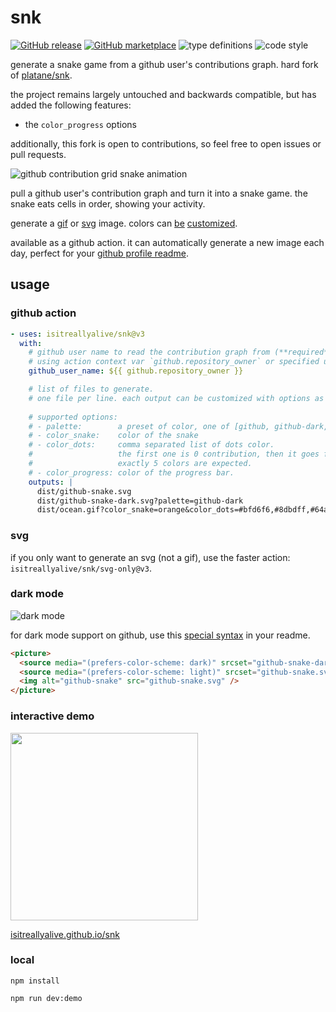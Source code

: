 # snk

[![GitHub release](https://img.shields.io/github/release/isitreallyalive/snk.svg?style=flat-square)](https://github.com/isitreallyalive/snk/releases/latest)
[![GitHub marketplace](https://img.shields.io/badge/marketplace-snake-blue?logo=github&style=flat-square)](https://github.com/marketplace/actions/generate-snake-game-from-github-contribution-grid)
![type definitions](https://img.shields.io/npm/types/typescript?style=flat-square)
![code style](https://img.shields.io/badge/code_style-prettier-ff69b4.svg?style=flat-square)

generate a snake game from a github user's contributions graph. hard fork of [platane/snk](https://github.com/platane/snk).

the project remains largely untouched and backwards compatible, but has added the following features:

- the `color_progress` options

additionally, this fork is open to contributions, so feel free to open issues or pull requests.

<picture>
  <source
    media="(prefers-color-scheme: dark)"
    srcset="https://raw.githubusercontent.com/isitreallyalive/snk/output/github-contribution-grid-snake-dark.svg"
  />
  <source
    media="(prefers-color-scheme: light)"
    srcset="https://raw.githubusercontent.com/isitreallyalive/snk/output/github-contribution-grid-snake.svg"
  />
  <img
    alt="github contribution grid snake animation"
    src="https://raw.githubusercontent.com/isitreallyalive/snk/output/github-contribution-grid-snake.svg"
  />
</picture>

pull a github user's contribution graph and turn it into a snake game. the snake eats cells in order, showing your activity.

generate a [gif](https://github.com/isitreallyalive/snk/raw/output/github-contribution-grid-snake.gif) or [svg](https://github.com/isitreallyalive/snk/raw/output/github-contribution-grid-snake.svg) image. colors can [be](https://raw.githubusercontent.com/isitreallyalive/snk/output/github-contribution-grid-snake-ocean.svg) [customized](https://raw.githubusercontent.com/isitreallyalive/snk/output/github-contribution-grid-snake-grey.svg).

available as a github action. it can automatically generate a new image each day, perfect for your [github profile readme](https://docs.github.com/en/free-pro-team@latest/github/setting-up-and-managing-your-github-profile/managing-your-profile-readme).

## usage

### github action

```yaml
- uses: isitreallyalive/snk@v3
  with:
    # github user name to read the contribution graph from (**required**)
    # using action context var `github.repository_owner` or specified user
    github_user_name: ${{ github.repository_owner }}

    # list of files to generate.
    # one file per line. each output can be customized with options as query string.
    
    # supported options:
    # - palette:        a preset of color, one of [github, github-dark, github-light]
    # - color_snake:    color of the snake
    # - color_dots:     comma separated list of dots color.
    #                   the first one is 0 contribution, then it goes from the low contribution to the highest.
    #                   exactly 5 colors are expected.
    # - color_progress: color of the progress bar.
    outputs: |
      dist/github-snake.svg
      dist/github-snake-dark.svg?palette=github-dark
      dist/ocean.gif?color_snake=orange&color_dots=#bfd6f6,#8dbdff,#64a1f4,#4b91f1,#3c7dd9
```

### svg

if you only want to generate an svg (not a gif), use the faster action: `isitreallyalive/snk/svg-only@v3`.

### dark mode

![dark mode](https://github.com/user-attachments/assets/6b900b64-0cdc-43f0-a234-e11dba8e786e)

for dark mode support on github, use this [special syntax](https://docs.github.com/en/get-started/writing-on-github/getting-started-with-writing-and-formatting-on-github/basic-writing-and-formatting-syntax#specifying-the-theme-an-image-is-shown-to) in your readme.

```html
<picture>
  <source media="(prefers-color-scheme: dark)" srcset="github-snake-dark.svg" />
  <source media="(prefers-color-scheme: light)" srcset="github-snake.svg" />
  <img alt="github-snake" src="github-snake.svg" />
</picture>
```

### interactive demo

<a href="https://isitreallyalive.github.io/snk">
  <img height="300px" src="https://user-images.githubusercontent.com/1659820/121798244-7c86d700-cc25-11eb-8c1c-b8e65556ac0d.gif" ></img>
</a>

[isitreallyalive.github.io/snk](https://isitreallyalive.github.io/snk)

### local

```
npm install

npm run dev:demo
```